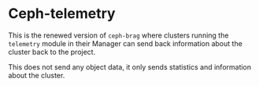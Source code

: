 # Ceph-telemetry
This is the renewed version of `ceph-brag` where clusters running the `telemetry` module in their Manager can send back information about the cluster back to the project.

This does not send any object data, it only sends statistics and information about the cluster.
